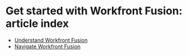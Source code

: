  
# Get started with Workfront Fusion: article index
 
* [Understand Workfront Fusion](/help/workfront-fusion/get-started-with-fusion/understand-fusion/understand-fusion.toc.md)
* [Navigate Workfront Fusion](/help/workfront-fusion/get-started-with-fusion/navigate-fusion/navigate-fusion.toc.md)
